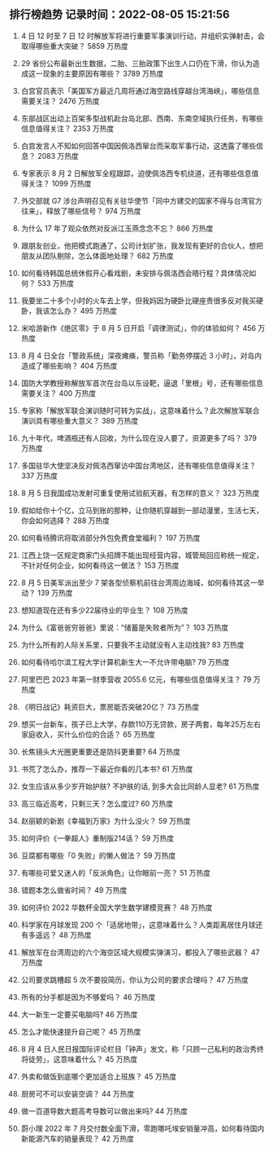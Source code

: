 
## 排行榜趋势 记录时间：2022-08-05 15:21:56
  
  1. 4 日 12 时至 7 日 12 时解放军将进行重要军事演训行动，并组织实弹射击，会取得哪些重大突破？ 5859 万热度
    
  2. 29 省份公布最新出生数据，二胎、三胎政策下出生人口仍在下滑，你认为造成这一现象的主要原因有哪些？ 3789 万热度
    
  3. 白宫官员表示「美国军方最近几周将通过海空路线穿越台湾海峡」，哪些信息需要关注？ 2476 万热度
    
  4. 东部战区出动上百架多型战机赴台岛北部、西南、东南空域执行任务，有哪些信息值得关注？ 2353 万热度
    
  5. 白宫发言人不知如何回答中国因佩洛西窜台而采取军事行动，这透露了哪些信息？ 2083 万热度
    
  6. 专家表示 8 月 2 日解放军全程跟踪，迫使佩洛西专机绕道，还有哪些信息值得关注？ 1099 万热度
    
  7. 外交部就 G7 涉台声明召见有关驻华使节「同中方建交的国家不得与台湾官方往来」，释放了哪些信号？ 974 万热度
    
  8. 为什么 17 年了观众依然对反派江玉燕念念不忘？ 866 万热度
    
  9. 跟朋友创业，他把模式跑通了，公司计划扩张，我发现有更好的合伙人，想把朋友从团队剔除，怎么体面地处理？ 682 万热度
    
  10. 如何看待韩国总统休假开心看戏剧，未安排与佩洛西会晤行程？具体情况如何？ 533 万热度
    
  11. 我要坐二十多个小时的火车去上学，但我妈因为硬卧比硬座贵很多反对我买硬卧，我该怎么办？ 495 万热度
    
  12. 米哈游新作《绝区零》于 8 月 5 日开启「调律测试」，你的体验如何？ 456 万热度
    
  13. 8 月 4 日全台「警政系统」深夜瘫痪，警员称「勤务停摆近 3 小时」，对岛内造成了哪些影响？ 404 万热度
    
  14. 国防大学教授称解放军首次在台岛以东设靶，逼退「里根」号，还有哪些信息需要关注？ 400 万热度
    
  15. 专家称「解放军联合演训随时可转为实战」，这意味着什么？此次解放军联合演训具有哪些重大意义？ 389 万热度
    
  16. 九十年代，啤酒瓶还有人回收，为什么现在没人要了，资源更多了吗？ 379 万热度
    
  17. 多国驻华大使坚决反对佩洛西窜访中国台湾地区，还有哪些信息值得关注？ 337 万热度
    
  18. 8 月 5 日我国成功发射可重复使用试验航天器，有怎样的意义？ 323 万热度
    
  19. 假如给你十个亿，立马到账的那种，让你随机穿越到一部动漫里，生活七天，你会如何选择？ 288 万热度
    
  20. 如何看待腾讯将取消部分外包免费食堂福利？ 197 万热度
    
  21. 江西上饶一区规定商家门头招牌不能出现经营内容，城管局回应称统一规定，不针对任何企业，如何看待这一做法？ 153 万热度
    
  22. 8 月 5 日美军派出至少 7 架各型侦察机前往台湾周边海域，如何看待其这一举动？ 139 万热度
    
  23. 想知道现在还有多少22届待业的毕业生？ 108 万热度
    
  24. 为什么《富爸爸穷爸爸》里说：“储蓄是失败者所为”？ 103 万热度
    
  25. 为什么所有的人际关系里，只要我不主动就没有人主动找我? 83 万热度
    
  26. 如何看待哈尔滨工程大学计算机新生大一不允许带电脑? 79 万热度
    
  27. 阿里巴巴 2023 年第一财季营收 2055.6 亿元，有哪些信息值得关注？ 79 万热度
    
  28. 《明日战记》耗资巨大，票房能否突破20亿？ 73 万热度
    
  29. 想买一台新车，孩子已上大学，存款110万无贷款，房子两套，每年25万左右家庭收入，买什么价位的合适？ 65 万热度
    
  30. 长焦镜头大光圈更重要还是防抖更重要? 64 万热度
    
  31. 书荒了怎么办，推荐一下最近你看的几本书? 61 万热度
    
  32. 女生应该从多少岁开始护肤? 不护肤的话, 到多大会比同龄人显老? 61 万热度
    
  33. 高三临近高考，只剩三天？怎么度过? 60 万热度
    
  34. 赵丽颖的新剧《幸福到万家》为什么没火？ 59 万热度
    
  35. 如何评价《一拳超人》重制版214话？ 59 万热度
    
  36. 豆腐都有哪些「0 失败」的懒人做法？ 59 万热度
    
  37. 有哪些可爱又迷人的「反派角色」让你眼前一亮？ 51 万热度
    
  38. 错题本怎么做省时间？ 49 万热度
    
  39. 如何评价 2022 华数杯全国大学生数学建模竞赛？ 48 万热度
    
  40. 科学家在月球发现 200 个「适居地带」，这意味着什么？人类距离居住月球还有多遥远？ 48 万热度
    
  41. 解放军在台湾周边的六个海空区域大规模实弹演习，都投入了哪些武器？ 47 万热度
    
  42. 公司要求跳槽超 5 次不要投简历，你认为公司的要求合理吗？ 47 万热度
    
  43. 所有的分手都是因为不够爱吗？ 46 万热度
    
  44. 大一新生一定要买电脑吗? 46 万热度
    
  45. 怎么才能快速提升自己呢？ 45 万热度
    
  46. 8 月 4 日人民日报国际评论栏目「钟声」发文，称「只顾一己私利的政治秀终将徒劳」，这意味着什么？ 45 万热度
    
  47. 外卖和做饭到底哪个更加适合上班族？ 45 万热度
    
  48. 厨房可不可以安装空调？ 44 万热度
    
  49. 做一百道导数大题高考导数可以做出来吗? 44 万热度
    
  50. 蔚小理 2022 年 7 月交付数全面下滑，零跑哪吒埃安销量冲高，如何看待国内新能源汽车的销量表现？ 42 万热度
    
